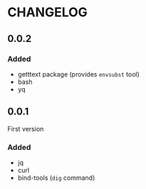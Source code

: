 # CHANGELOG

## 0.0.2

### Added

- getttext package (provides `envsubst` tool)
- bash
- yq

## 0.0.1

First version

### Added

- jq
- curl
- bind-tools (`dig` command)
